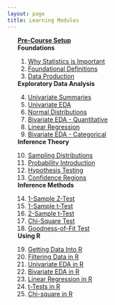 ```yaml
---
layout: page
title: Learning Modules
---
```


<ul style="list-style-type: none;">
  <li><b><a href="Setup.html">Pre-Course Setup</a></b></li>
  <li><b>Foundations</b></li>
    <ol type="1" start="1">
      <li><a href="WhyStats.html">Why Statistics is Important</a></li>
      <li><a href="FoundationalDefns.html">Foundational Definitions</a></li>
      <li><a href="DataProduction.html">Data Production</a></li>
    </ol>
  <li><b>Exploratory Data Analysis</b></li>
    <ol type="1" start="4">
      <li><a href="UnivSum.html">Univariate Summaries</a></li>
      <li><a href="UnivEDA.html">Univariate EDA</a></li>
      <li><a href="NormalDist.html">Normal Distributions</a></li>
      <li><a href="BEDAQuant.html">Bivariate EDA - Quantitative</a></li>
      <li><a href="LinearRegression.html">Linear Regression</a></li>
      <li><a href="BEDACat.html">Bivariate EDA - Categorical</a></li>
    </ol>
  <li><b>Inference Theory</b></li>
    <ol type="1" start="10">
      <li><a href="SamplingDist.html">Sampling Distributions</a></li>
      <li><a href="Probability.html">Probability Introduction</a></li>
      <li><a href="HypTesting.html">Hypothesis Testing</a></li>
      <li><a href="ConfRegions.html">Confidence Regions</a></li>
    </ol>
  <li><b>Inference Methods</b></li>
    <ol type="1" start="14">
      <li><a href="1SampleZ.html">1-Sample Z-Test</a></li>
      <li><a href="1Samplet.html">1-Sample t-Test</a></li>
      <li><a href="2Samplet.html">2-Sample t-Test</a></li>
      <li><a href="ChiSquare.html">Chi-Square Test</a></li>
      <li><a href="GOFTest.html">Goodness-of-Fit Test</a></li>
    </ol>
  <li><b>Using R</b></li>
    <ol type="1" start="19">
      <li><a href="RData.html">Getting Data Into R</a></li>
      <li><a href="RFilter.html">Filtering Data in R</a></li>
      <li><a href="RUnivEDA.html">Univariate EDA in R</a></li>
      <li><a href="RBivEDA.html">Bivariate EDA in R</a></li>
      <li><a href="RRegression.html">Linear Regression in R</a></li>
      <li><a href="Rttests.html">t-Tests in R</a></li>
      <li><a href="RChi.html">Chi-square in R</a></li>
    </ol>
</ul>
